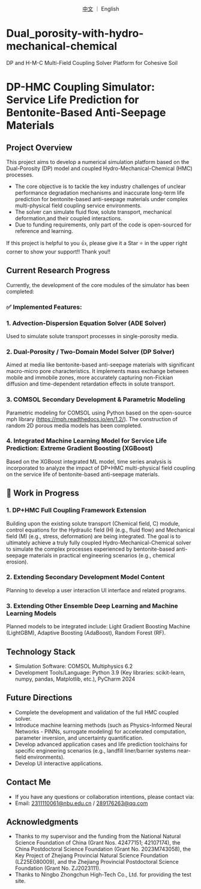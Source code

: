 <p align="center">
  <a href="https://github.com/backtomyJune/Dual_porosity-with-hydro-mechanical-chemical/">中文</a>
  ｜
  English
</p>

# Dual_porosity-with-hydro-mechanical-chemical
DP and H-M-C Multi-Field Coupling Solver Platform for Cohesive Soil

# DP-HMC Coupling Simulator: Service Life Prediction for Bentonite-Based Anti-Seepage Materials
## Project Overview
This project aims to develop a numerical simulation platform based on the Dual-Porosity (DP) model and coupled Hydro-Mechanical-Chemical (HMC) processes.

- The core objective is to tackle the key industry challenges of unclear performance degradation mechanisms and inaccurate long-term life prediction for bentonite-based anti-seepage materials under complex multi-physical field coupling service environments.
- The solver can simulate fluid flow, solute transport, mechanical deformation,and their coupled interactions.
- Due to funding requirements, only part of the code is open-sourced for reference and learning.
  
If this project is helpful to you :thumbsup:, please give it a Star :star: in the upper right corner to show your support!! Thank you!!
## Current Research Progress
Currently, the development of the core modules of the simulator has been completed:
### :white_check_mark: Implemented Features:
### 1. Advection-Dispersion Equation Solver (ADE Solver)
Used to simulate solute transport processes in single-porosity media.
### 2. Dual-Porosity / Two-Domain Model Solver (DP Solver)
Aimed at media like bentonite-based anti-seepage materials with significant macro-micro pore characteristics. It implements mass exchange between mobile and immobile zones, more accurately capturing non-Fickian diffusion and time-dependent retardation effects in solute transport.
### 3. COMSOL Secondary Development & Parametric Modeling
Parametric modeling for COMSOL using Python based on the open-source mph library (https://mph.readthedocs.io/en/1.2/). The construction of random 2D porous media models has been completed.
### 4. Integrated Machine Learning Model for Service Life Prediction: Extreme Gradient Boosting (XGBoost)
Based on the XGBoost integrated ML model, time series analysis is incorporated to analyze the impact of DP+HMC multi-physical field coupling on the service life of bentonite-based anti-seepage materials.

## :children_crossing: Work in Progress
### 1. DP+HMC Full Coupling Framework Extension
Building upon the existing solute transport (Chemical field, C) module, control equations for the Hydraulic field (H) (e.g., fluid flow) and Mechanical field (M) (e.g., stress, deformation) are being integrated.
The goal is to ultimately achieve a truly fully coupled Hydro-Mechanical-Chemical solver to simulate the complex processes experienced by bentonite-based anti-seepage materials in practical engineering scenarios (e.g., chemical erosion).

### 2. Extending Secondary Development Model Content
Planning to develop a user interaction UI interface and related programs.

### 3. Extending Other Ensemble Deep Learning and Machine Learning Models
Planned models to be integrated include:
Light Gradient Boosting Machine (LightGBM), Adaptive Boosting (AdaBoost), Random Forest (RF).

## Technology Stack
- Simulation Software: COMSOL Multiphysics 6.2
- Development Tools/Language: Python 3.9 (Key libraries: scikit-learn, numpy, pandas, Matplotlib, etc.), PyCharm 2024

## Future Directions
- Complete the development and validation of the full HMC coupled solver.
- Introduce machine learning methods (such as Physics-Informed Neural Networks - PINNs, surrogate modeling) for accelerated computation, parameter inversion, and uncertainty quantification.
- Develop advanced application cases and life prediction toolchains for specific engineering scenarios (e.g., landfill liner/barrier systems near-field environments).
- Develop UI interactive applications.

## Contact Me
- If you have any questions or collaboration intentions, please contact via:
- Email: 2311110061@nbu.edu.cn / 289176263@qq.com

## Acknowledgments
- Thanks to my supervisor and the funding from the National Natural Science Foundation of China (Grant Nos. 42477151; 42107174), the China Postdoctoral Science Foundation (Grant No. 2023M743058), the Key Project of Zhejiang Provincial Natural Science Foundation (LZ25E080009), and the Zhejiang Provincial Postdoctoral Science Foundation (Grant No. ZJ2023111).
- Thanks to Ningbo Zhongchun High-Tech Co., Ltd. for providing the test site.
